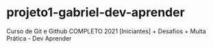 # projeto1-gabriel-dev-aprender
Curso de Git e Github COMPLETO 2021 [Iniciantes] + Desafios + Muita Prática - Dev Aprender
